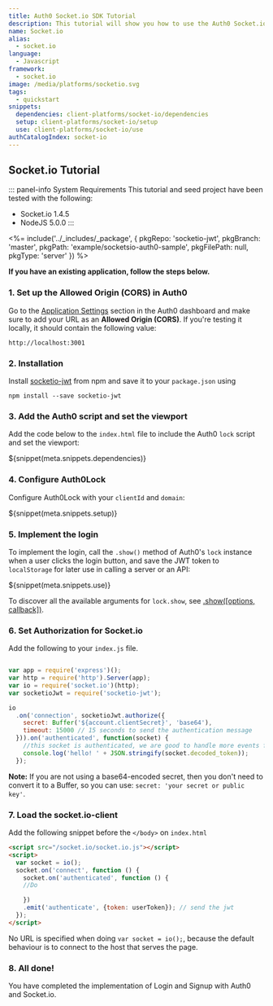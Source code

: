 ```yaml
---
title: Auth0 Socket.io SDK Tutorial
description: This tutorial will show you how to use the Auth0 Socket.io SDK to add authentication and authorization to your web app.
name: Socket.io
alias:
  - socket.io
language:
  - Javascript
framework:
  - socket.io
image: /media/platforms/socketio.svg
tags:
  - quickstart
snippets:
  dependencies: client-platforms/socket-io/dependencies
  setup: client-platforms/socket-io/setup
  use: client-platforms/socket-io/use
authCatalogIndex: socket-io
---
```


## Socket.io Tutorial

::: panel-info System Requirements
This tutorial and seed project have been tested with the following:
* Socket.io 1.4.5
* NodeJS 5.0.0
:::

<%= include('../_includes/_package', {
  pkgRepo: 'socketio-jwt',
  pkgBranch: 'master',
  pkgPath: 'example/socketsio-auth0-sample',
  pkgFilePath: null,
  pkgType: 'server'
}) %>

**If you have an existing application, follow the steps below.**

### 1. Set up the Allowed Origin (CORS) in Auth0

<div class="setup-origin">
<p>Go to the <a href="${uiAppSettingsURL}">Application Settings</a> section in the Auth0 dashboard and make sure to add your URL as an <b>Allowed Origin (CORS)</b>. If you're testing it locally, it should contain the following value:</p>

<pre><code>http://localhost:3001</pre></code>

</div>

### 2. Installation

Install [socketio-jwt](https://github.com/auth0/socketio-jwt) from npm and save it to your `package.json` using

```
npm install --save socketio-jwt
```

### 3. Add the Auth0 script and set the viewport

Add the code below to the `index.html` file to include the Auth0 `lock` script and set the viewport:

${snippet(meta.snippets.dependencies)}

### 4. Configure Auth0Lock

Configure Auth0Lock with your `clientId` and `domain`:

${snippet(meta.snippets.setup)}

### 5. Implement the login

To implement the login, call the `.show()` method of Auth0's `lock` instance when a user clicks the login button, and save the JWT token to `localStorage` for later use in calling a server or an API:

${snippet(meta.snippets.use)}

To discover all the available arguments for `lock.show`, see [.show\(\[options, callback\]\)](/libraries/lock#-show-options-callback-).

### 6. Set Authorization for Socket.io

Add the following to your `index.js` file.

```javascript

var app = require('express')();
var http = require('http').Server(app);
var io = require('socket.io')(http);
var socketioJwt = require('socketio-jwt');

io
  .on('connection', socketioJwt.authorize({
    secret: Buffer('${account.clientSecret}', 'base64'),
    timeout: 15000 // 15 seconds to send the authentication message
  })).on('authenticated', function(socket) {
    //this socket is authenticated, we are good to handle more events from it.
    console.log('hello! ' + JSON.stringify(socket.decoded_token));
  });
```
**Note:** If you are not using a base64-encoded secret, then you don't need to convert it to a Buffer, so you can use: `secret: 'your secret or public key'`.

### 7. Load the socket.io-client

Add the following snippet before the `</body>` on `index.html`

```html
<script src="/socket.io/socket.io.js"></script>
<script>
  var socket = io();
  socket.on('connect', function () {
	socket.on('authenticated', function () {
	//Do

	})
	.emit('authenticate', {token: userToken}); // send the jwt
  });
</script>
```
No URL is specified when doing `var socket = io();`, because the default behaviour is to connect to the host that serves the page.

### 8. All done!

You have completed the implementation of Login and Signup with Auth0 and Socket.io.
